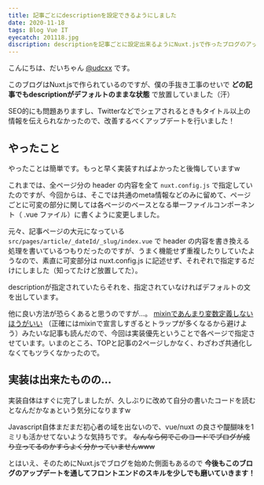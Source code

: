 ```yaml
---
title: 記事ごとにdescriptionを設定できるようにしました
date: 2020-11-18
tags: Blog Vue IT
eyecatch: 201118.jpg
discription: descriptionを記事ごとに設定出来るようにNuxt.jsで作ったブログのアップデートを行いました
---
```


こんにちは、だいちゃん [@udcxx](https://twitter.com/udc_xx) です。

このブログはNuxt.jsで作られているのですが、僕の手抜き工事のせいで **どの記事でもdescriptionがデフォルトのままな状態** で放置していました（汗）

SEO的にも問題ありますし、Twitterなどでシェアされるときもタイトル以上の情報を伝えられなかったので、改善するべくアップデートを行いました！

## やったこと

やったことは簡単です。もっと早く実装すればよかったと後悔していますw

これまでは、全ページ分の header の内容を全て `nuxt.config.js` で指定していたのですが、今回からは、そこでは共通のmeta情報などのみに留めて、ページごとに可変の部分に関しては各ページのベースとなる単一ファイルコンポーネント（ .vue ファイル）に書くように変更しました。

元々、記事ページの大元になっている `src/pages/article/_dateId/_slug/index.vue` で header の内容を書き換える処理を書いているつもりだったのですが、うまく機能せず重複したりしていたようなので、素直に可変部分は nuxt.config.js に記述せず、それぞれで指定するだけにしました（知ってたけど放置してた）。

descriptionが指定されていたらそれを、指定されていなければデフォルトの文を出しています。

他に良い方法が恐らくあると思うのですが...。 [mixinであんまり変数定義しないほうがいい](https://aloerina01.github.io/blog/2018-12-25-1#%E5%AE%A3%E8%A8%80%E9%83%A8%E5%88%86%E3%81%AF%E5%85%B1%E9%80%9A%E5%8C%96%E3%81%97%E3%81%AA%E3%81%84%E3%81%A4%E3%81%BE%E3%82%8Amixin%E3%82%92%E4%BD%BF%E3%82%8F%E3%81%AA%E3%81%84) （正確にはmixinで宣言しすぎるとトラップが多くなるから避けよう）みたいな記事も読んだので、今回は実装優先ということで各ページで指定させています。いまのところ、TOPと記事の2ページしかなく、わざわざ共通化しなくてもツラくなかったので。

## 実装は出来たものの...

実装自体はすぐに完了しましたが、久しぶりに改めて自分の書いたコードを読むとなんだかなぁという気分になりますw

Javascript自体まだまだ初心者の域を出ないので、vue/nuxt の良さや醍醐味を1ミリも活かせてないような気持ちです。 ~~なんなら何でこのコードでブログが成り立ってるのかすらよく分かっていませんwww~~

とはいえ、そのためにNuxt.jsでブログを始めた側面もあるので **今後もこのブログのアップデートを通してフロントエンドのスキルを少しでも磨いていきます！**
